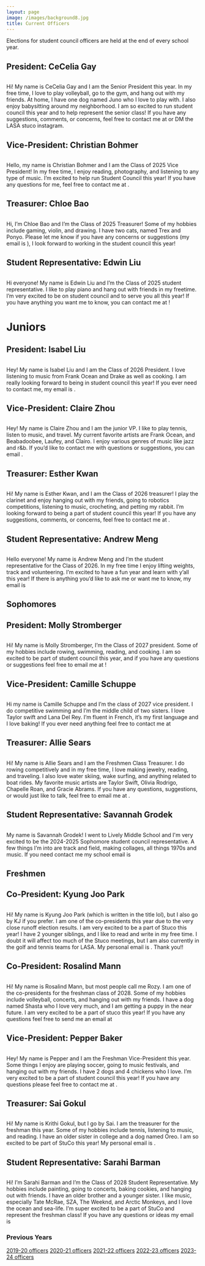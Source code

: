 ```yaml
---
layout: page
image: /images/background8.jpg
title: Current Officers
---
```

Elections for student council officers are held at the end of every school year.
## President: CeCelia Gay
<figure style="width: 400px" class="align-center">
  <img src="{{ '/images/12 - CeCelia Gay.png'  | absolute_url }}" alt="">
</figure>
Hi! My name is CeCelia Gay and I am the Senior President this year. In my free time, I love to play volleyball, go to the gym, and hang out with my friends. At home, I have one dog named Juno who I love to play with. I also enjoy babysitting around my neighborhood. I am so excited to run student council this year and to help represent the senior class! If you have any suggestions, comments, or concerns, feel free to contact me at <cece.e.gay@gmail.com> or DM the LASA stuco instagram.

## Vice-President: Christian Bohmer
<figure style="width: 400px" class="align-center">
  <img src="{{ '/images/12 - Christian Bohmer.png' | absolute_url }}" alt="">
</figure>
Hello, my name is Christian Bohmer and I am the Class of 2025 Vice President! In my free time, I enjoy reading, photography, and listening to any type of music. I’m excited to help run Student Council this year! If you have any questions for me, feel free to contact me at <critbohmer@gmail.com>.


## Treasurer: Chloe Bao
<figure style="width: 350px" class="align-center">
  <img src="{{ '/images/12 - Chloe Bao.JPG' | absolute_url }}" alt="">
</figure>
Hi, I’m Chloe Bao and I’m the Class of 2025 Treasurer! Some of my hobbies include gaming, violin, and drawing. I have two cats, named Trex and Ponyo. Please let me know if you have any concerns or suggestions (my email is <lovelychloebao@yahoo.com>), I look forward to working in the student council this year!

## Student Representative: Edwin Liu
<figure style="width: 400px" class="align-center">
  <img src="{{ '/images/12 - Edwin Liu - Photo.jpg' | absolute_url }}" alt="">
</figure>
Hi everyone! My name is Edwin Liu and I’m the Class of 2025 student representative. I like to play piano and hang out with friends in my freetime. I’m very excited to be on student council and to serve you all this year! If you have anything you want me to know, you can contact me at <liu.edwin07@gmail.com>!

# Juniors
## President: Isabel Liu
<figure style="width: 400px" class="align-center">
  <img src="{{ '/images/11 - Isabel Liu.JPG' | absolute_url }}" alt="">
</figure>
Hey! My name is Isabel Liu and I am the Class of 2026 President. I love listening to music from Frank Ocean and Drake as well as cooking. I am really looking forward to being in student council this year! If you ever need to contact me, my email is <isabelsliu08@gmail.com>.

## Vice-President: Claire Zhou
<figure style="width: 400px" class="align-center">
  <img src="{{ '/images/11 - Claire Zhou.JPG' | absolute_url }}" alt="">
</figure>
Hey! My name is Claire Zhou and I am the junior VP. I like to play tennis, listen to music, and travel. My current favorite artists are Frank Ocean, and Beabadoobee, Laufey, and Clairo. I enjoy various genres of music like jazz and r&b. If you’d like to contact me with questions or suggestions, you can email <z.claire127@gmail.com>.


## Treasurer: Esther Kwan
<figure style="width: 350px" class="align-center">
  <img src="{{ '/images/11 - Esther Kwan.JPG' | absolute_url }}" alt="">
</figure>
Hi! My name is Esther Kwan, and I am the Class of 2026 treasurer! I play the clarinet and enjoy hanging out with my friends, going to robotics competitions, listening to music, crocheting, and petting my rabbit. I’m looking forward to being a part of student council this year! If you have any suggestions, comments, or concerns, feel free to contact me at <estherkwan26@gmail.com>. 


## Student Representative: Andrew Meng
<figure style="width: 400px" class="align-center">
  <img src="{{ '/images/11 - Andrew Meng.png' | absolute_url }}" alt="">
</figure>
Hello everyone! My name is Andrew Meng and I’m the student representative for the Class of 2026. In my free time I enjoy lifting weights, track and volunteering. I’m excited to have a fun year and learn with y’all this year! If there is anything you’d like to ask me or want me to know, my email is <mengandrew595@gmail.com>


## Sophomores
## President: Molly Stromberger
<figure style="width: 400px" class="align-center">
  <img src="{{ '/images/10-molly stromberger.jpg' | absolute_url }}" alt="">
</figure>
Hi! My name is Molly Stromberger, I’m the Class of 2027 president. Some of my hobbies include rowing, swimming, reading, and cooking. I am so excited to be part of student council this year, and if you have any questions or suggestions feel free to email me at <molly.stromberger@gmail.com>!


## Vice-President: Camille Schuppe
<figure style="width: 400px" class="align-center">
  <img src="{{ '/images/10 - Camille Schuppe.png' | absolute_url }}" alt="">
</figure>
Hi my name is Camille Schuppe and I’m the class of 2027 vice president. I do competitive swimming and I’m the middle child of two sisters. I love Taylor swift and Lana Del Rey. I’m fluent in French, it’s my first language and I love baking! If you ever need anything feel free to contact me at <camille.schuppe10@gmail.com>


## Treasurer: Allie Sears
<figure style="width: 350px" class="align-center">
  <img src="{{ '/images/10 - Allie Sears.jpeg' | absolute_url }}" alt="">
</figure>
Hi! My name is Allie Sears and I am the Freshmen Class Treasurer. I do rowing competitively and in my free time, I love making jewelry, reading, and traveling. I also love water skiing, wake surfing, and anything related to boat rides. My favorite music artists are Taylor Swift, Olivia Rodrigo, Chapelle Roan, and Gracie Abrams. If you have any questions, suggestions, or would just like to talk, feel free to email me at <allie.a.sears@gmail.com>.
 

## Student Representative: Savannah Grodek
<figure style="width: 400px" class="align-center">
  <img src="{{ '/images/10 - Savannah Grodek - Photo.png' | absolute_url }}" alt="">
</figure>
My name is Savannah Grodek! I went to Lively Middle School and I'm very excited to be the 2024-2025 Sophomore student council representative. A few things I’m into are track and field, making collages, all things 1970s and music. If you need contact me my school email is <savannah.grodekwt@stu.austinisd.org> 


## Freshmen
## Co-President: Kyung Joo Park
<figure style="width: 400px" class="align-center">
  <img src="{{ '/images/9-Kyung Joo Photo.jpeg' | absolute_url }}" alt="">
</figure>
Hi! My name is Kyung Joo Park (which is written in the title lol), but I also go by KJ if you prefer. I am one of the co-presidents this year due to the very close runoff election results. I am very excited to be a part of Stuco this year! I have 2 younger siblings, and I like to read and write in my free time. I doubt it will affect too much of the Stuco meetings, but I am also currently in the golf and tennis teams for LASA. My personal email is <parkkyungjoo0501@gmail.com>. Thank you!!

## Co-President: Rosalind Mann
<figure style="width: 400px" class="align-center">
  <img src="{{ '/images/9- Rosalind Mann.jpg' | absolute_url }}" alt="">
</figure>
Hi! My name is Rosalind Mann, but most people call me Rozy. I am one of the co-presidents for the freshman class of 2028. Some of my hobbies include volleyball, concerts, and hanging out with my friends. I have a dog named Shasta who I love very much, and I am getting a puppy in the near future. I am very excited to be a part of stuco this year! If you have any questions feel free to send me an email at <rosalindmannnn@gmail.com>

## Vice-President: Pepper Baker
<figure style="width: 400px" class="align-center">
  <img src="{{ '/images/9-Pepper.png' | absolute_url }}" alt="">
</figure>
Hey! My name is Pepper and I am the Freshman Vice-President this year. Some things I enjoy are playing soccer, going to music festivals, and hanging out with my friends. I have 2 dogs and 4 chickens who I love. I’m very excited to be a part of student council this year! If you have any questions please feel free to contact me at <ipepperbaker@gmail.com>. 


## Treasurer: Sai Gokul
<figure style="width: 350px" class="align-center">
  <img src="{{ '/images/Sai - 9.jpeg' | absolute_url }}" alt="">
</figure>
 Hi! My name is Krithi Gokul, but I go by Sai. I am the treasurer for the freshman this year. Some of my hobbies include tennis, listening to music, and reading. I have an older sister in college and a dog named Oreo. I am so excited to be part of StuCo this year! My personal email is <saikrithi.gokul@gmail.com>. 


## Student Representative: Sarahi Barman
<figure style="width: 400px" class="align-center">
  <img src="{{ '/images/9 - Sarahi Barman.jpeg' | absolute_url }}" alt="">
</figure>
Hi! I’m Sarahi Barman and I’m the Class of 2028 Student Representative. My hobbies include painting, going to concerts, baking cookies, and hanging out with friends. I have an older brother and a younger sister. I like music, especially Tate McRae, SZA, The Weeknd, and Arctic Monkeys, and I love the ocean and sea-life. I’m super excited to be a part of StuCo and represent the freshman class! If you have any questions or ideas my email is <sarahi0410@outlook.com>

### Previous Years
[2019-20 officers](https://lasastuco.org/Current-Officers/2019-20-Officers/)
[2020-21 officers](https://lasastuco.org/Current-Officers/2020-21-Officers/)
[2021-22 officers](https://lasastuco.org/Current-Officers/2021-22-Officers/)
[2022-23 officers](https://lasastuco.org/Current-Officers/2022-23-Officers/)
[2023-24 officers](https://lasastuco.org/Current-Officers/2023-24-Officers/)